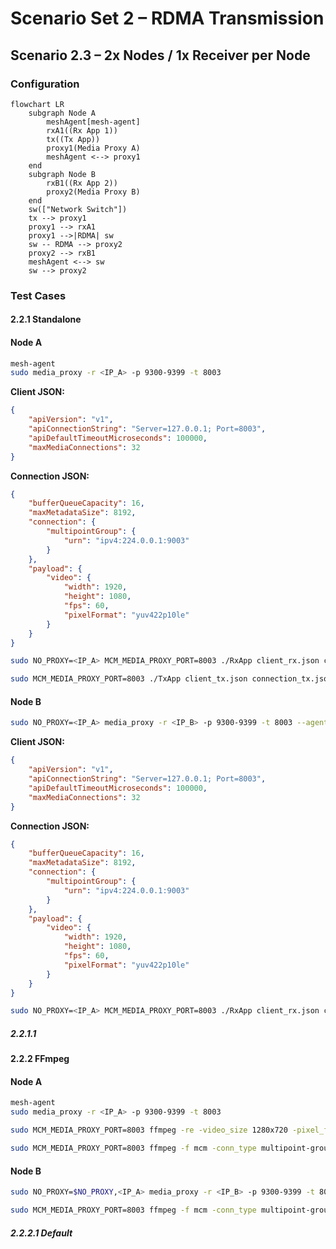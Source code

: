 # Scenario Set 2 – RDMA Transmission

## Scenario 2.3 – 2x Nodes / 1x Receiver per Node

### Configuration

```mermaid
flowchart LR
    subgraph Node A
        meshAgent[mesh-agent]
        rxA1((Rx App 1))
        tx((Tx App))
        proxy1(Media Proxy A)
        meshAgent <--> proxy1
    end
    subgraph Node B
        rxB1((Rx App 2))
        proxy2(Media Proxy B)
    end
    sw(["Network Switch"])
    tx --> proxy1
    proxy1 --> rxA1
    proxy1 -->|RDMA| sw
    sw -- RDMA --> proxy2
    proxy2 --> rxB1
    meshAgent <--> sw
    sw --> proxy2
```

### Test Cases

#### 2.2.1 Standalone
#### Node A

```bash
mesh-agent
sudo media_proxy -r <IP_A> -p 9300-9399 -t 8003
```

**Client JSON:**

```json
{
    "apiVersion": "v1",
    "apiConnectionString": "Server=127.0.0.1; Port=8003",
    "apiDefaultTimeoutMicroseconds": 100000,
    "maxMediaConnections": 32
}
```

**Connection JSON:**

```json
{
    "bufferQueueCapacity": 16,
    "maxMetadataSize": 8192,
    "connection": {
        "multipointGroup": {
            "urn": "ipv4:224.0.0.1:9003"
        }
    },
    "payload": {
        "video": {
            "width": 1920,
            "height": 1080,
            "fps": 60,
            "pixelFormat": "yuv422p10le"
        }
    }
}
```

```bash
sudo NO_PROXY=<IP_A> MCM_MEDIA_PROXY_PORT=8003 ./RxApp client_rx.json connection_rx.json output_new.yuv
```

```bash
sudo MCM_MEDIA_PROXY_PORT=8003 ./TxApp client_tx.json connection_tx.json .input_video.yuv
```

#### Node B

```bash
sudo NO_PROXY=<IP_A> media_proxy -r <IP_B> -p 9300-9399 -t 8003 --agent=<IP_A>:50051
```

**Client JSON:**

```json
{
    "apiVersion": "v1",
    "apiConnectionString": "Server=127.0.0.1; Port=8003",
    "apiDefaultTimeoutMicroseconds": 100000,
    "maxMediaConnections": 32
}
```

**Connection JSON:**

```json
{
    "bufferQueueCapacity": 16,
    "maxMetadataSize": 8192,
    "connection": {
        "multipointGroup": {
            "urn": "ipv4:224.0.0.1:9003"
        }
    },
    "payload": {
        "video": {
            "width": 1920,
            "height": 1080,
            "fps": 60,
            "pixelFormat": "yuv422p10le"
        }
    }
}
```

```bash
sudo NO_PROXY=<IP_A> MCM_MEDIA_PROXY_PORT=8003 ./RxApp client_rx.json connection_rx.json output_new.yuv
```

##### 2.2.1.1 

#### 2.2.2 FFmpeg

#### Node A
```bash
mesh-agent
sudo media_proxy -r <IP_A> -p 9300-9399 -t 8003
```
```bash
sudo MCM_MEDIA_PROXY_PORT=8003 ffmpeg -re -video_size 1280x720 -pixel_format yuv422p10le -i ./input_video.yuv -f mcm -conn_type multipoint-group -frame_rate 60 -video_size 1280x720 -pixel_format yuv422p10le -
```
```bash
sudo MCM_MEDIA_PROXY_PORT=8003 ffmpeg -f mcm -conn_type multipoint-group -frame_rate 60 -video_size 1280x720 -pixel_format yuv422p10le -i - ./out_video.yuv -y
```

#### Node B
```bash
sudo NO_PROXY=$NO_PROXY,<IP_A> media_proxy -r <IP_B> -p 9300-9399 -t 8003 --agent=<IP_A>:50051
```
```bash
sudo MCM_MEDIA_PROXY_PORT=8003 ffmpeg -f mcm -conn_type multipoint-group -frame_rate 60 -video_size 1280x720 -pixel_format yuv422p10le -i - ./out_video.yuv -y
```

##### 2.2.2.1 Default